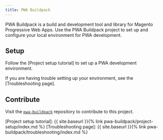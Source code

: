 ```yaml
---
title: PWA Buildpack
---
```


PWA Buildpack is a build and development tool and library for Magento Progressive Web Apps. 
Use the PWA Buildpack project to set up and configure your local environment for PWA development.

## Setup

Follow the [Project setup tutorial] to set up a PWA development environment.

If you are having trouble setting up your environment, see the [Troubleshooting page].

## Contribute

Visit the [`pwa-buildpack`] repository to contribute to this project.

[`pwa-buildpack`]: https://github.com/magento-research/pwa-buildpack
[Project setup tutorial]: {{ site.baseurl }}{% link pwa-buildpack/project-setup/index.md %}
[Troubleshooting page]: {{ site.baseurl }}{% link pwa-buildpack/troubleshooting/index.md %}